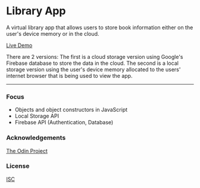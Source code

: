 # Library App

A virtual library app that allows users to store book information either on the user's device memory or in the cloud. 

[Live Demo](https://jonro2955.github.io/odin_javaScript_1_library/)

There are 2 versions: The first is a cloud storage version using Google's Firebase database to store the data in the cloud. 
The second is a local storage version using the user's device memory allocated to the users' internet browser that is being used to view the app. 

<hr/>

### Focus 

- Objects and object constructors in JavaScript
- Local Storage API
- Firebase API (Authentication, Database)

### Acknowledgements

[The Odin Project](https://www.theodinproject.com/)


### License

[ISC](https://opensource.org/licenses/ISC)